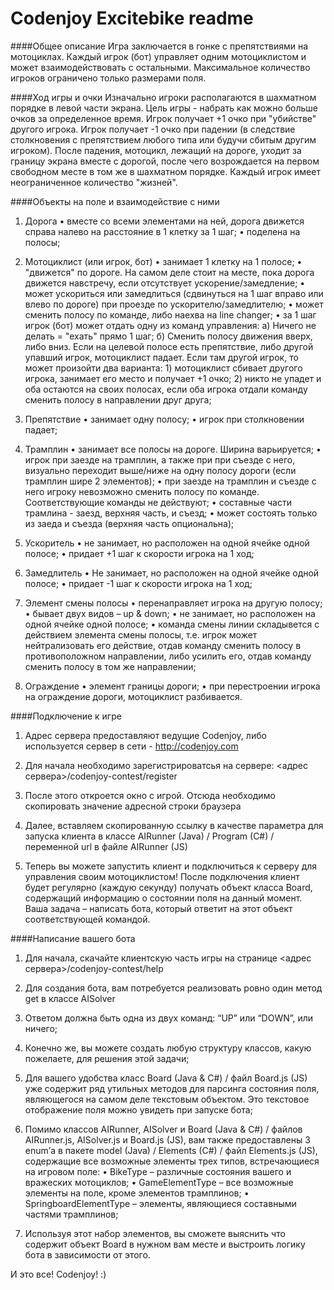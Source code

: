 Codenjoy Excitebike readme
===========

####Общее описание
Игра заключается в гонке с препятствиями на мотоциклах.
Каждый игрок (бот) управляет одним мотоциклистом и может взаимодействовать с остальными.
Максимальное количество игроков ограничено только размерами поля.

####Ход игры и очки
Изначально игроки располагаются в шахматном порядке в левой части экрана.
Цель игры - набрать как можно больше очков за определенное время.
Игрок получает +1 очко при "убийстве" другого игрока.
Игрок получает -1 очко при падении (в следствие столкновения с препятствием любого типа или будучи сбитым другим игроком).
После падения, мотоцикл, лежащий на дороге, уходит за границу экрана вместе с дорогой, 
после чего возрождается на первом свободном месте в том же в шахматном порядке.
Каждый игрок имеет неограниченное количество "жизней".

####Объекты на поле и взаимодействие с ними
1.	Дорога
    •	вместе со всеми элементами на ней, дорога движется справа налево на расстояние в 1 клетку за 1 шаг;
    •	поделена на полосы;

2.	Мотоциклист (или игрок, бот)
    •	занимает 1 клетку на 1 полосе;
    •	"движется" по дороге. На самом деле стоит на месте, пока дорога движется навстречу, если отсутствует ускорение/замедление;
    •	может ускориться или замедлиться (сдвинуться на 1 шаг вправо или влево по дороге) при проезде по ускорителю/замедлителю;
    •	может сменить полосу по команде, либо наехва на line changer;
    •	за 1 шаг игрок (бот) может отдать одну из команд управления:
        а) Ничего не делать = "ехать" прямо 1 шаг;
        б) Сменить полосу движения вверх, либо вниз. Если на целевой полосе есть препятствие, либо другой упавший игрок, мотоциклист падает. 
            Если там другой игрок, то может произойти два варианта:
            1) мотоциклист сбивает другого игрока, занимает его место и получает +1 очко;
            2) никто не упадет и оба остаются на своих полосах, если оба игрока отдали команду сменить полосу в направлении друг друга;
            
3.	Препятствие
    •	занимает одну полосу;
    •	игрок при столкновении падает;

4.	Трамплин
    •	занимает все полосы на дороге. Ширина варьируется;
    •	игрок при заезде на трамплин, а также при при съезде с него, визуально переходит выше/ниже на одну полосу дороги (если трамплин шире 2 элементов);
    •	при заезде на трамплин и съезде с него игроку невозможно сменить полосу по команде. Соответствующие команды не действуют;
    •	составные части трамлина - заезд, верхняя часть, и съезд;
    •	может состоять только из заеда и съезда (верхняя часть опциональна);

5.	Ускоритель
    •	не занимает, но расположен на одной ячейке одной полосе;
    •	придает +1 шаг к скорости игрока на 1 ход;

6.	Замедлитель
    •	Не занимает, но расположен на одной ячейке одной полосе;
    •	придает -1 шаг к скорости игрока на 1 ход;

7.	Элемент смены полосы
    •	перенаправляет игрока на другую полосу;
    •	бывает двух видов – up & down;
    •	не занимает, но расположен на одной ячейке одной полосе;
    •	команда смены линии складывется с действием элемента смены полосы, т.е. игрок может нейтрализовать его действие, 
        отдав команду сменить полосу в противоположном направлении, либо усилить его, отдав команду сменить полосу в том же направлении;
    
8.	Ограждение
    •	элемент границы дороги;
    •	при перестроении игрока на ограждение дороги, мотоциклист разбивается.
    
####Подключение к игре
1.  Адрес сервера предоставляют ведущие Codenjoy, либо используется сервер в сети - http://codenjoy.com

2.	Для начала необходимо зарегистрироватсья на сервере: <адрес сервера>/codenjoy-contest/register

3.	После этого откроется окно с игрой. Отсюда необходимо скопировать значение адресной строки браузера

4.	Далее, вставляем скопированную ссылку в качестве параметра для запуска клиента в классе AIRunner (Java) / Program (C#) / переменной url в файле AIRunner (JS)

5.	Теперь вы можете запустить клиент и подключиться к серверу для управления своим мотоциклистом! 
    После подключения клиент будет регулярно (каждую секунду) получать объект класса Board, содержащий информацию о состоянии поля на данный момент. 
    Ваша задача – написать бота, который ответит на этот объект соответствующей командой.

####Написание вашего бота
1.  Для начала, скачайте клиентскую часть игры на странице <адрес сервера>/codenjoy-contest/help

2.	Для создания бота, вам потребуется реализовать ровно один метод get в классе AISolver

3.	Ответом должна быть одна из двух команд: “UP” или “DOWN”, или ничего;

4.	Конечно же, вы можете создать любую структуру классов, какую пожелаете, для решения этой задачи;

5.	Для вашего удобства класс Board (Java & C#) / файл Board.js (JS) уже содержит ряд утильных методов для парсинга состояния поля, 
    являющегося на самом деле текстовым объектом. Это текстовое отображение поля можно увидеть при запуске бота;
    
6.	Помимо классов AIRunner, AISolver и Board (Java & C#) / файлов AIRunner.js, AISolver.js и Board.js (JS), 
    вам также предоставлены 3 enum’а в пакете model (Java) / Elements (C#) / файл Elements.js (JS), 
    содержащие все возможные элементы трех типов, встречающиеся на игровом поле:
    •	BikeType – различные состояния вашего и вражеских мотоциклов;
    •	GameElementType – все возможные элементы на поле, кроме элементов трамплинов;
    •	SpringboardElementType – элементы, являющиеся составными частями трамплинов;
    
7.	Используя этот набор элементов, вы сможете выяснить что содержит объект Board в нужном вам месте
    и выстроить логику бота в зависимости от этого.
    
И это все! Codenjoy! :)
